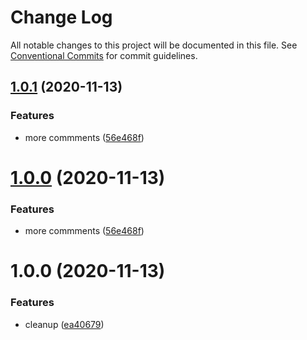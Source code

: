 # Change Log

All notable changes to this project will be documented in this file.
See [Conventional Commits](https://conventionalcommits.org) for commit guidelines.

## [1.0.1](https://github.com/udalovas/lerna-conventional-commits-example/compare/@sample/function@1.0.0...@sample/function@1.0.1) (2020-11-13)


### Features

* more commments ([56e468f](https://github.com/udalovas/lerna-conventional-commits-example/commit/56e468fdb62a18f6506da8072ff1bd975b7ed3df))





# [1.0.0](https://github.com/udalovas/lerna-conventional-commits-example/compare/@sample/function@1.0.0...@sample/function@1.0.0) (2020-11-13)


### Features

* more commments ([56e468f](https://github.com/udalovas/lerna-conventional-commits-example/commit/56e468fdb62a18f6506da8072ff1bd975b7ed3df))





# 1.0.0 (2020-11-13)


### Features

* cleanup ([ea40679](https://github.com/udalovas/lerna-conventional-commits-example/commit/ea4067918322336d562c0853cca97a77db7c17dc))
